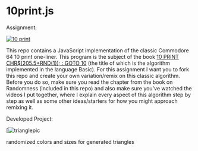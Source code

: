 # 10print.js

Assignment:

[![10 print](https://i3.ytimg.com/vi/m9joBLOZVEo/hqdefault.jpg)](https://youtu.be/m9joBLOZVEo)

This repo contains a JavaScript implementation of the classic Commodore 64 10 print one-liner. This program is the subject of the book [10 PRINT CHR$(205.5+RND(1)); : GOTO 10](https://10print.org/) (the title of which is the algorithm implemented in the language Basic). For this assignment I want you to fork this repo and create your own variation/remix on this classic algorithm. Before you do so, make sure you read the chapter from the book on Randomness (included in this repo) and also make sure you've watched the videos I put together, where I explain every aspect of this algorithm step by step as well as some other ideas/starters for how you might approach remixing it.


Developed Project:

[![trianglepic](https://github.com/cmedvid/images/blob/master/trianglepic.png)

randomized colors and sizes for generated triangles
